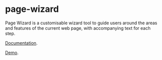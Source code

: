 # page-wizard
Page Wizard is a customisable wizard tool to guide users around the areas and features of the current web page, with accompanying text for each step.

[Documentation](https://mitya.uk/projects/page-wizard).

[Demo](https://mitya.uk/lab/demos/page-wizard-demo.html).
